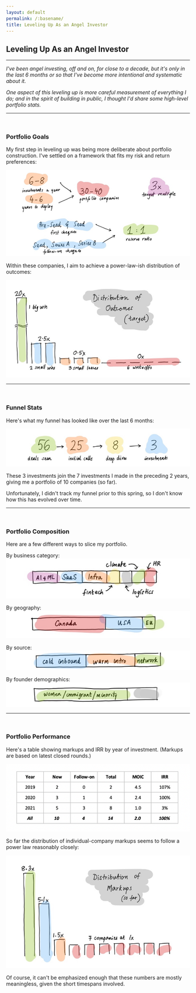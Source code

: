 ```yaml
---
layout: default
permalink: /:basename/
title: Leveling Up As an Angel Investor
---
```


## Leveling Up As an Angel Investor

----

*I've been angel investing, off and on, for close to a decade, but it's only in the last 6 months or so that I've become more intentional and systematic about it.*  

*One aspect of this leveling up is more careful measurement of everything I do; and in the spirit of building in public, I thought I'd share some high-level portfolio stats.*  

----
<br/>

### Portfolio Goals

My first step in leveling up was being more deliberate about portfolio construction.  I've settled on a framework that fits my risk and return preferences:

<img src="/assets/img/portfolio-parameters.jpg" class="image">

Within these companies, I aim to achieve a power-law-ish distribution of outcomes: 

<img src="/assets/img/distrib-outcomes.jpg" class="image">

----
<br/>



### Funnel Stats

Here's what my funnel has looked like over the last 6 months:

<img src="/assets/img/funnel-stats.jpg" class="image">

These 3 investments join the 7 investments I made in the preceding 2 years, giving me a portfolio of 10 companies (so far).  

Unfortunately, I didn't track my funnel prior to this spring, so I don't know how this has evolved over time. 

----
<br/>



### Portfolio Composition

Here are a few different ways to slice my portfolio.

By business category:
<img src="/assets/img/slice-category.jpg" class="image3">

By geography:
<img src="/assets/img/slice-geography.jpg" class="image3">

By source:
<img src="/assets/img/slice-channel.jpg" class="image3">

By founder demographics:
<img src="/assets/img/slice-founders.jpg" class="image3">


----
<br/>



### Portfolio Performance

Here's a table showing markups and IRR by year of investment.  (Markups are based on latest closed rounds.)

<img src="/assets/img/irr-table.png" class="image">

So far the distribution of individual-company markups seems to follow a power law reasonably closely:

<img src="/assets/img/distrib-markups.jpg" class="image">

Of course, it can't be emphasized enough that these numbers are mostly meaningless, given the short timespans involved. 


<br/>
<br/>




